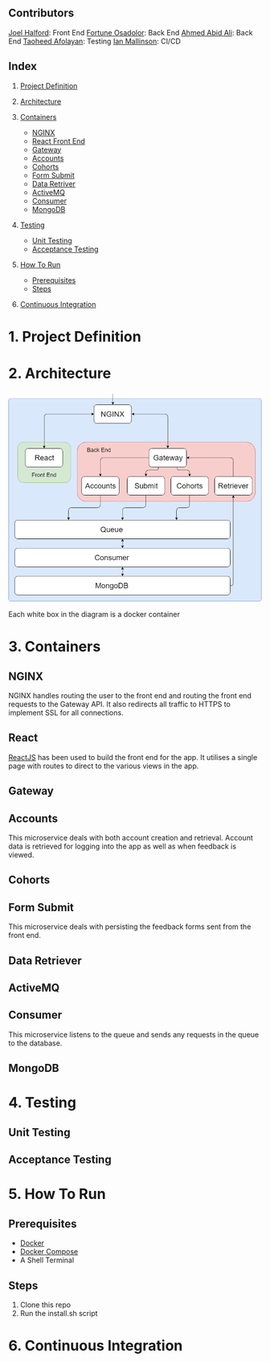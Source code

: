## Contributors
[Joel Halford](https://github.com/JoelHalford): Front End
[Fortune Osadolor](https://github.com/FortunexFortune): Back End
[Ahmed Abid Ali](https://github.com/ahmedQAC): Back End
[Taoheed Afolayan](https://github.com/Taoheed1): Testing
[Ian Mallinson](https://github.com/imallinson): CI/CD

## Index
1. [Project Definition](#1-Project-Definition)

2. [Architecture](#2-Architecture)
     
3. [Containers](#3-Containers)
   * [NGINX](#NGINX)
   * [React Front End](#React-Front-End)
   * [Gateway](#Gateway)
   * [Accounts](#Accounts)
   * [Cohorts](#Cohorts)
   * [Form Submit](#Form-Submit)
   * [Data Retriver](#Data-Retriever)
   * [ActiveMQ](#ActiveMQ)
   * [Consumer](#Consumer)
   * [MongoDB](#MongoDB)
     
4. [Testing](#4-Testing)
   * [Unit Testing](#Unit-Testing)
   * [Acceptance Testing](#Acceptance-Testing)

5. [How To Run](#5-How-To-Run)
   * [Prerequisites](#Prerequisites)
   * [Steps](#Steps)

6. [Continuous Integration](#6-Continuous-Integration)

# 1. Project Definition


# 2. Architecture
![architecture-diagram](architecture-diagram.png)

Each white box in the diagram is a docker container

# 3. Containers
## NGINX
NGINX handles routing the user to the front end and routing the front end requests to the Gateway API. It also redirects all traffic to HTTPS to implement SSL for all connections.

## React
[ReactJS](https://reactjs.org/) has been used to build the front end for the app. It utilises a single page with routes to direct to the various views in the app.

## Gateway


## Accounts
This microservice deals with both account creation and retrieval. Account data is retrieved for logging into the app as well as when feedback is viewed.

## Cohorts


## Form Submit
This microservice deals with persisting the feedback forms sent from the front end.

## Data Retriever


## ActiveMQ


## Consumer
This microservice listens to the queue and sends any requests in the queue to the database.

## MongoDB


# 4. Testing
## Unit Testing


## Acceptance Testing


# 5. How To Run
## Prerequisites
* [Docker](https://hub.docker.com/search/?type=edition&offering=community)
* [Docker Compose](https://github.com/docker/compose/releases)
* A Shell Terminal

## Steps
1. Clone this repo
2. Run the install.sh script

# 6. Continuous Integration

